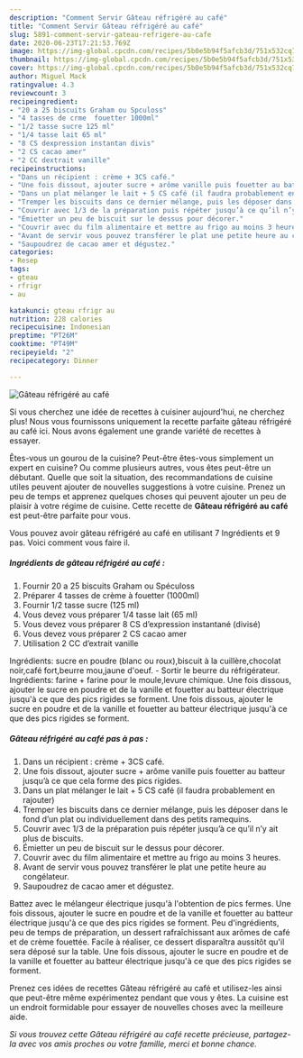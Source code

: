 ```yaml
---
description: "Comment Servir Gâteau réfrigéré au café"
title: "Comment Servir Gâteau réfrigéré au café"
slug: 5891-comment-servir-gateau-refrigere-au-cafe
date: 2020-06-23T17:21:53.769Z
image: https://img-global.cpcdn.com/recipes/5b0e5b94f5afcb3d/751x532cq70/gateau-refrigere-au-cafe-photo-principale-de-la-recette.jpg
thumbnail: https://img-global.cpcdn.com/recipes/5b0e5b94f5afcb3d/751x532cq70/gateau-refrigere-au-cafe-photo-principale-de-la-recette.jpg
cover: https://img-global.cpcdn.com/recipes/5b0e5b94f5afcb3d/751x532cq70/gateau-refrigere-au-cafe-photo-principale-de-la-recette.jpg
author: Miguel Mack
ratingvalue: 4.3
reviewcount: 3
recipeingredient:
- "20 a 25 biscuits Graham ou Spculoss"
- "4 tasses de crme  fouetter 1000ml"
- "1/2 tasse sucre 125 ml"
- "1/4 tasse lait 65 ml"
- "8 CS dexpression instantan divis"
- "2 CS cacao amer"
- "2 CC dextrait vanille"
recipeinstructions:
- "Dans un récipient : crème + 3CS café."
- "Une fois dissout, ajouter sucre + arôme vanille puis fouetter au batteur jusqu’à ce que cela forme des pics rigides."
- "Dans un plat mélanger le lait + 5 CS café (il faudra probablement en rajouter)"
- "Tremper les biscuits dans ce dernier mélange, puis les déposer dans le fond d’un plat ou individuellement dans des petits ramequins."
- "Couvrir avec 1/3 de la préparation puis répéter jusqu’à ce qu’il n’y ait plus de biscuits."
- "Émietter un peu de biscuit sur le dessus pour décorer."
- "Couvrir avec du film alimentaire et mettre au frigo au moins 3 heures."
- "Avant de servir vous pouvez transférer le plat une petite heure au congélateur."
- "Saupoudrez de cacao amer et dégustez."
categories:
- Resep
tags:
- gteau
- rfrigr
- au

katakunci: gteau rfrigr au 
nutrition: 228 calories
recipecuisine: Indonesian
preptime: "PT26M"
cooktime: "PT49M"
recipeyield: "2"
recipecategory: Dinner

---
```



![Gâteau réfrigéré au café](https://img-global.cpcdn.com/recipes/5b0e5b94f5afcb3d/751x532cq70/gateau-refrigere-au-cafe-photo-principale-de-la-recette.jpg)

Si vous cherchez une idée de recettes à cuisiner aujourd'hui, ne cherchez plus! Nous vous fournissons uniquement la recette parfaite gâteau réfrigéré au café ici. Nous avons également une grande variété de recettes à essayer.

Êtes-vous un gourou de la cuisine? Peut-être êtes-vous simplement un expert en cuisine? Ou comme plusieurs autres, vous êtes peut-être un débutant. Quelle que soit la situation, des recommandations de cuisine utiles peuvent ajouter de nouvelles suggestions à votre cuisine. Prenez un peu de temps et apprenez quelques choses qui peuvent ajouter un peu de plaisir à votre régime de cuisine. Cette recette de <strong> Gâteau réfrigéré au café </strong> est peut-être parfaite pour vous.

<!--inarticleads1-->

Vous pouvez avoir gâteau réfrigéré au café en utilisant 7 Ingrédients et 9 pas. Voici comment vous faire il.

##### Ingrédients de gâteau réfrigéré au café :

1. Fournir 20 a 25 biscuits Graham ou Spéculoss
1. Préparer 4 tasses de crème à fouetter (1000ml)
1. Fournir 1/2 tasse sucre (125 ml)
1. Vous devez vous préparer 1/4 tasse lait (65 ml)
1. Vous devez vous préparer 8 CS d’expression instantané (divisé)
1. Vous devez vous préparer 2 CS cacao amer
1. Utilisation 2 CC d’extrait vanille


Ingrédients: sucre en poudre (blanc ou roux),biscuit à la cuillère,chocolat noir,café fort,beurre mou,jaune d&#39;oeuf. - Sortir le beurre du réfrigérateur. Ingrédients: farine + farine pour le moule,levure chimique. Une fois dissous, ajouter le sucre en poudre et de la vanille et fouetter au batteur électrique jusqu&#39;à ce que des pics rigides se forment. Une fois dissous, ajouter le sucre en poudre et de la vanille et fouetter au batteur électrique jusqu&#39;à ce que des pics rigides se forment. 

<!--inarticleads2-->

##### Gâteau réfrigéré au café pas à pas :

1. Dans un récipient : crème + 3CS café.
1. Une fois dissout, ajouter sucre + arôme vanille puis fouetter au batteur jusqu’à ce que cela forme des pics rigides.
1. Dans un plat mélanger le lait + 5 CS café (il faudra probablement en rajouter)
1. Tremper les biscuits dans ce dernier mélange, puis les déposer dans le fond d’un plat ou individuellement dans des petits ramequins.
1. Couvrir avec 1/3 de la préparation puis répéter jusqu’à ce qu’il n’y ait plus de biscuits.
1. Émietter un peu de biscuit sur le dessus pour décorer.
1. Couvrir avec du film alimentaire et mettre au frigo au moins 3 heures.
1. Avant de servir vous pouvez transférer le plat une petite heure au congélateur.
1. Saupoudrez de cacao amer et dégustez.


Battez avec le mélangeur électrique jusqu&#39;à l&#39;obtention de pics fermes. Une fois dissous, ajouter le sucre en poudre et de la vanille et fouetter au batteur électrique jusqu&#39;à ce que des pics rigides se forment. Peu d&#39;ingrédients, peu de temps de préparation, un dessert rafraîchissant aux arômes de café et de crème fouettée. Facile à réaliser, ce dessert disparaîtra aussitôt qu&#39;il sera déposé sur la table. Une fois dissous, ajouter le sucre en poudre et de la vanille et fouetter au batteur électrique jusqu&#39;à ce que des pics rigides se forment. 

<!--inarticleads1-->

<p>
Prenez ces idées de recettes Gâteau réfrigéré au café et utilisez-les ainsi que peut-être même expérimentez pendant que vous y êtes. La cuisine est un endroit formidable pour essayer de nouvelles choses avec la meilleure aide.
</p>

<p>
<i>Si vous trouvez cette Gâteau réfrigéré au café recette précieuse, partagez-la avec vos amis proches ou votre famille, merci et bonne chance.</i>
</p>
